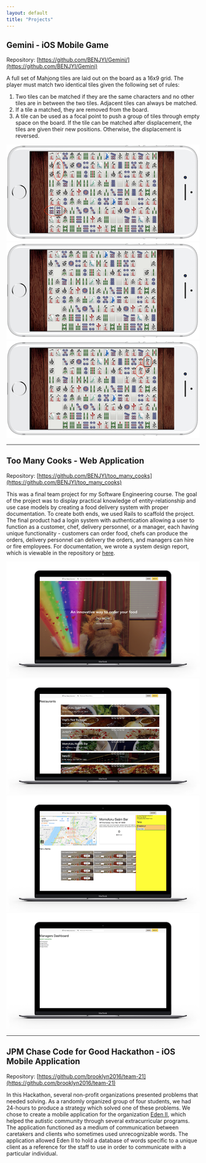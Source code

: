```yaml
---
layout: default
title: "Projects"
---
```



## Gemini - iOS Mobile Game

Repository: [https://github.com/BENJYI/Gemini/](https://github.com/BENJYI/Gemini)

A full set of Mahjong tiles are laid out on the board as a 16x9 grid. The player must match two identical tiles given the following set of rules:
1. Two tiles can be matched if they are the same characters and no other tiles are in between the two tiles. Adjacent tiles can always be matched.
2. If a tile a matched, they are removed from the board.
3. A tile can be used as a focal point to push a group of tiles through empty space on the board. If the tile can be matched after displacement, the tiles are given their new positions. Otherwise, the displacement is reversed.

<img class="test-img" src="./images/mockup-1.png">
<img class="test-img" src="./images/mockup-2.png">
<img class="test-img" src="./images/mockup-3.png">


---

## Too Many Cooks - Web Application

Repository: [https://github.com/BENJYI/too_many_cooks](https://github.com/BENJYI/too_many_cooks)

This was a final team project for my Software Engineering course. The goal of the project was to display practical knowledge of entity-relationship and use case models by creating a food delivery system with proper documentation. To create both ends, we used Rails to scaffold the project. The final product had a login system with authentication allowing a user to function as a customer, chef, delivery personnel, or a manager, each having unique functionality - customers can order food, chefs can produce the orders, delivery personnel can delivery the orders, and managers can hire or fire employees. For documentation, we wrote a system design report, which is viewable in the repository or <a href="https://github.com/BENJYI/too_many_cooks/blob/master/SDR.pdf">here</a>.

<img class="test-img" src="./images/tmc-mockup-1.png">
<img class="test-img" src="./images/tmc-mockup-2.png">
<img class="test-img" src="./images/tmc-mockup-3.png">
<img class="test-img" src="./images/tmc-mockup-4.png">


---


## JPM Chase Code for Good Hackathon - iOS Mobile Application

Repository: [https://github.com/brooklyn2016/team-21](https://github.com/brooklyn2016/team-21)

In this Hackathon, several non-profit organizations presented problems that needed solving. As a randomly organized group of four students, we had 24-hours to produce a strategy which solved one of these problems. We chose to create a mobile application for the organization <a href="https://eden2.org/">Eden II</a>, which helped the autistic community through several extracurricular programs. The application functioned as a medium of communication between caretakers and clients who sometimes used unrecognizable words. The application allowed Eden II to hold a database of words specific to a unique client as a reference for the staff to use in order to communicate with a particular individual.
